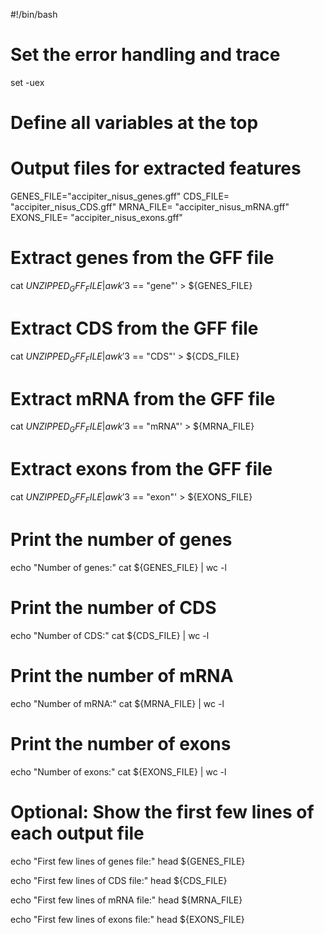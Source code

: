 
#!/bin/bash

# Set the error handling and trace
set -uex

 # Define all variables at the top


# Output files for extracted features
GENES_FILE="accipiter_nisus_genes.gff"
CDS_FILE= "accipiter_nisus_CDS.gff"
MRNA_FILE= "accipiter_nisus_mRNA.gff" 
EXONS_FILE= "accipiter_nisus_exons.gff"


# Extract genes from the GFF file
cat ${UNZIPPED_GFF_FILE} | awk '$3 == "gene"' > ${GENES_FILE}

# Extract CDS from the GFF file
cat ${UNZIPPED_GFF_FILE} | awk '$3 == "CDS"' > ${CDS_FILE}

# Extract mRNA from the GFF file
cat ${UNZIPPED_GFF_FILE} | awk '$3 == "mRNA"' > ${MRNA_FILE}

# Extract exons from the GFF file
cat ${UNZIPPED_GFF_FILE} | awk '$3 == "exon"' > ${EXONS_FILE}


# Print the number of genes
echo "Number of genes:"
cat ${GENES_FILE} | wc -l

# Print the number of CDS
echo "Number of CDS:"
cat ${CDS_FILE} | wc -l

# Print the number of mRNA
echo "Number of mRNA:"
cat ${MRNA_FILE} | wc -l

# Print the number of exons
echo "Number of exons:"
cat ${EXONS_FILE} | wc -l

# Optional: Show the first few lines of each output file
echo "First few lines of genes file:"
head ${GENES_FILE}

echo "First few lines of CDS file:"
head ${CDS_FILE}

echo "First few lines of mRNA file:"
head ${MRNA_FILE}

echo "First few lines of exons file:"
head ${EXONS_FILE}